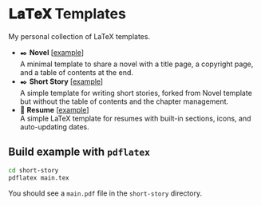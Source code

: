 # 𝐋𝐚𝐓𝐞𝐗 Templates

My personal collection of LaTeX templates.

* ✒️ **Novel** [[example](./examples/novel-example.pdf)] \
    A minimal template to share a novel with a title page, a copyright page, and a table of contents at the end.
* ✒️ **Short Story** [[example](./examples/short-story-example.pdf)] \
    A simple template for writing short stories, forked from Novel template but without the table of contents and the chapter management.
* 📄 **Resume** [[example](./examples/resume-example.pdf)] \
    A simple LaTeX template for resumes with built-in sections, icons, and auto-updating dates.

## Build example with `pdflatex`

```bash
cd short-story
pdflatex main.tex
```

You should see a `main.pdf` file in the `short-story` directory.
